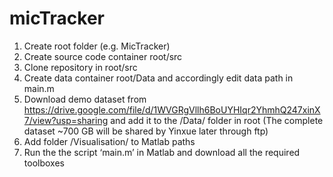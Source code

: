 # micTracker

1.	Create root folder (e.g. MicTracker)
2.  Create source code container root/src
3.  Clone repository in root/src
4.  Create data container root/Data and accordingly edit data path in main.m
2.	Download demo dataset from https://drive.google.com/file/d/1WVGRgVllh6BoUYHIqr2YhmhQ247xinX7/view?usp=sharing and add it to the /Data/ folder in root (The complete dataset ~700 GB will be shared by Yinxue later through ftp)
3.	Add folder /Visualisation/ to Matlab paths
4.	Run the the script ‘main.m’ in Matlab and download all the required toolboxes
